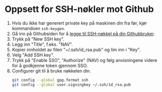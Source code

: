 # Oppsett for SSH-nøkler mot Github

1. Hvis du ikke har generert private key på maskinen din fra før, kjør kommandoen `ssh-keygen`.
2. Gå inn på Githubsiden for å [legge til SSH-nøkkel på din Githubbruker](https://github.com/settings/keys).
3. Trykk på "New SSH key".
4. Legg inn "Title", f.eks. "NAV".
5. Kopier innholdet av filen "~/.ssh/id_rsa.pub" og lim inn i "Key".
6. Velg "Add SSH key".
7. Trykk på "Enable SSO", "Authorize" (NAV) og følg anvisningene videre for å godkjenne token gjennom SSO.
8. Configurer git til å bruke nøkkelen din.
   ```bash
   git config --global gpg.format ssh
   git config --global user.signingkey ~/.ssh/id_rsa.pub 
   ```
